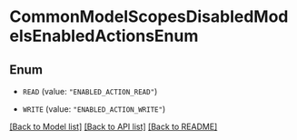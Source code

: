 # CommonModelScopesDisabledModelsEnabledActionsEnum

## Enum


* `READ` (value: `"ENABLED_ACTION_READ"`)

* `WRITE` (value: `"ENABLED_ACTION_WRITE"`)


[[Back to Model list]](../README.md#documentation-for-models) [[Back to API list]](../README.md#documentation-for-api-endpoints) [[Back to README]](../README.md)


